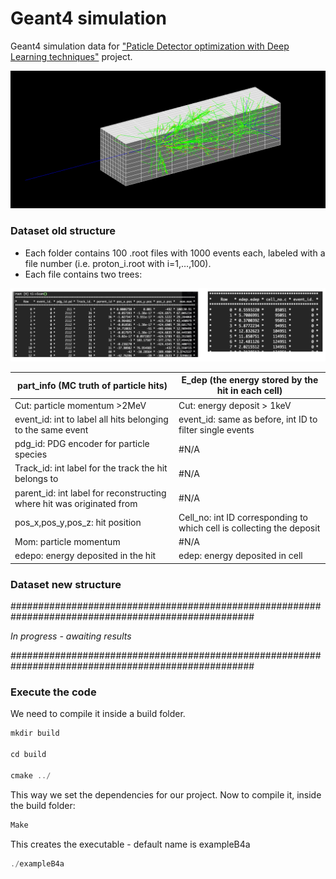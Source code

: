 # Geant4 simulation

Geant4 simulation data for ["Paticle Detector optimization with Deep Learning techniques"](https://github.com/Tungcg1906/Particle-Detectors-optimization-with-Deep-Learning-techniques) project. 

 ![Data](https://github.com/Tungcg1906/Particle-Detectors-optimization-with-Deep-Learning-techniques/blob/main/images/geant4_sim_test.png)


### Dataset old structure

- Each folder contains 100 .root files with 1000 events each, labeled with a file number (i.e. proton_i.root with i=1,…,100).
- Each file contains two trees:
  
 ![Data](https://github.com/Tungcg1906/Particle-Detectors-optimization-with-Deep-Learning-techniques/blob/main/images/data-struct.png)



| **part_info (MC truth of particle hits)**  | **E_dep (the energy stored by the hit in each cell)** |
| ------------- | ------------- |
| Cut: particle momentum >2MeV  | Cut: energy deposit > 1keV  |
| event_id: int to label all hits belonging to the same event  | event_id: same as before, int ID to filter single events  |
| pdg_id: PDG encoder for particle species  | #N/A |
| Track_id: int label for the track the hit belongs to  | #N/A |
| parent_id: int label for reconstructing where hit was originated from  | #N/A |
| pos_x,pos_y,pos_z: hit position  | Cell_no: int ID corresponding to which cell is collecting the deposit  |
| Mom: particle momentum  | #N/A |
| edepo: energy deposited in the hit  | edep: energy deposited in cell  |


### Dataset new structure

####################################################################################################

_In progress - awaiting results_

####################################################################################################

### Execute the code
We need to compile it inside a build folder. 

```C++
mkdir build

cd build

cmake ../
```

This way we set the dependencies for our project. Now to compile it, inside the build folder:
```C++
Make
```
This creates the executable - default name is exampleB4a
```C++
./exampleB4a
```
